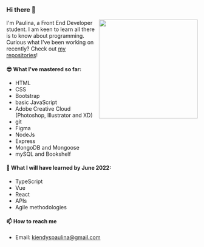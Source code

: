 ### Hi there 👋

<img align="right" src="https://media-exp1.licdn.com/dms/image/C4E03AQERJ-CkEsMV_Q/profile-displayphoto-shrink_400_400/0/1633420354994?e=1649289600&v=beta&t=BiAgiDQ6WhPbpONmQKkxnUxtKHg8rjMx2kbpPcXODxY" width="260">

I'm Paulina, a Front End Developer student. I am keen to learn all there is to know about programming. Curious what I've been working on recently? Check out [my repositories](https://github.com/paulinakiendys?tab=repositories)!

#### 😎 What I've mastered so far:

- HTML
- CSS
- Bootstrap
- basic JavaScript
- Adobe Creative Cloud (Photoshop, Illustrator and XD)
- git
- Figma
- NodeJs
- Express
- MongoDB and Mongoose
- mySQL and Bookshelf

#### 🌱 What I will have learned by June 2022:

- TypeScript
- Vue
- React
- APIs
- Agile methodologies

#### 📫 How to reach me

- Email: kiendyspaulina@gmail.com
